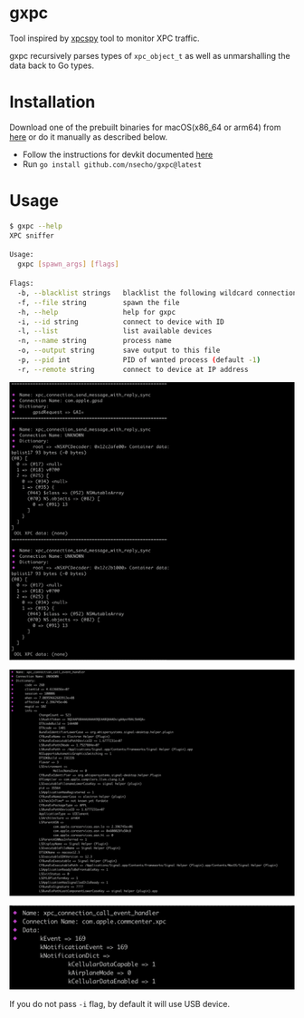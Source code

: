 # gxpc

Tool inspired by [xpcspy](https://github.com/hot3eed/xpcspy) tool to monitor XPC traffic. 

gxpc recursively parses types of `xpc_object_t` as well as unmarshalling the data back to Go types.

# Installation

Download one of the prebuilt binaries for macOS(x86_64 or arm64) from [here](https://github.com/nsecho/gxpc/releases) 
or do it manually as described below. 

* Follow the instructions for devkit documented [here](https://github.com/frida/frida-go)
* Run `go install github.com/nsecho/gxpc@latest`

# Usage

```bash
$ gxpc --help
XPC sniffer

Usage:
  gxpc [spawn_args] [flags]

Flags:
  -b, --blacklist strings   blacklist the following wildcard connections
  -f, --file string         spawn the file
  -h, --help                help for gxpc
  -i, --id string           connect to device with ID
  -l, --list                list available devices
  -n, --name string         process name
  -o, --output string       save output to this file
  -p, --pid int             PID of wanted process (default -1)
  -r, --remote string       connect to device at IP address
```

![Running gxpc](running.png)

![Running against Signal](running_one.png)

![Getting airplane mode](airplane_mode.png)

If you do not pass `-i` flag, by default it will use USB device.
